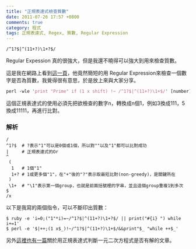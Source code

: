 ```yaml
---
title: "正規表達式檢查質數"
date: 2011-07-26 17:57 +0800
comments: true
category: 程式
tags: 正規表達式, Regex, 質數, Regular Expression
---
```


``` plain The regex that can check if a number is prime
/^1?$|^(11+?)\1+?$/
```

Regular Expession 真的很強大，但是我還不曉得可以強大到用來檢查質數。

這是我在網路上看到[這一頁][1]，他竟然簡短的用 Regular Expression來檢查一個數字是否為質數，我覺得很有意思，於是放上來與大家分享。

<!-- more -->

``` perl Using perl
perl -wle 'print "Prime" if (1 x shift) !~ /^1?$|^(11+?)\1+$/' [number]
```

這個正規表達式的使用必須先把欲檢查的數字n，轉換成n個1，例如3換成111，5換成11111，再進行比對。

### 解析

```
/
^1?$  # ?表示"1"可以是0個或1個，所以對""以及"1"都可以比對成功
|     # 正規表達式的Or
^
 (
  1   # 1個"1"
  1+? # 1或更多個"1"，在"+"後的"?"表示取最短比對(non-greedy)，是關鍵所在
 )
 \1+  # "\1"表示第一個group，也就是前面括號裡的字串，並且這個group重複1到多次
$
/x
```

以下是我寫的兩個指令，可以不斷印出質數：

```
$ ruby -e 'i=0;("1"*i)=~/^1?$|^(11+?)\1+?$/ || print("#{i} ") while i+=1'
$ perl -e '$|++;(1 x$_)!~/^1?$|^(11+?)\1+$/&&print"$_ "while ++$_'
```
另外[這裡也有一篇][2]關於用正規表達式判斷一元二次方程式是否有解的文章。


[1]: http://montreal.pm.org/tech/neil_kandalgaonkar.shtml
[2]: http://blog.stevenlevithan.com/archives/algebra-with-regexes